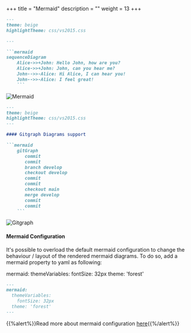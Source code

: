 +++
title = "Mermaid"
description = ""
weight = 13
+++


```md
---
theme: beige
highlightTheme: css/vs2015.css

---

```mermaid
sequenceDiagram
    Alice->>+John: Hello John, how are you?
    Alice->>+John: John, can you hear me?
    John-->>-Alice: Hi Alice, I can hear you!
    John-->>-Alice: I feel great!
    ```
```

![Mermaid](https://mszturc.github.io/obsidian-advanced-slides/images/mermaid.png)

```md
---
theme: beige
highlightTheme: css/vs2015.css
---

#### Gitgraph Diagrams support

```mermaid
    gitGraph
       commit
       commit
       branch develop
       checkout develop
       commit
       commit
       checkout main
       merge develop
       commit
       commit
    ```
```
![Gitgraph](https://mszturc.github.io/obsidian-advanced-slides/images/gitgraph.png)


#### Mermaid Configuration
It's possible to overload the default mermaid configuration to change the behaviour / layout of the rendered mermaid diagrams. To do so, add a mermaid property to yaml as following:

mermaid:
  themeVariables:
    fontSize: 32px
  theme: 'forest'


```md
---
mermaid:
  themeVariables:
    fontSize: 32px
  theme: 'forest'
---
```

{{%alert%}}Read more about mermaid configuration [here](https://mermaid-js.github.io/mermaid/#/Setup){{%/alert%}}

